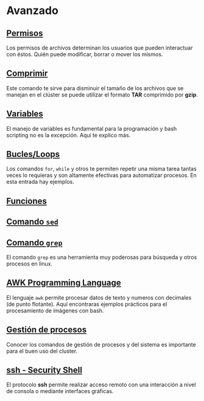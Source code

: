 Avanzado
========

## [Permisos](./Bash:-Permisos) ##

Los permisos de archivos determinan los usuarios que pueden interactuar con éstos. Quién puede modificar, borrar o mover los mismos.

## [Comprimir](./Bash:-Comprimir) ##

Este comando te sirve para disminuir el tamaño de los archivos que se manejan en el clúster se puede utilizar el formato __TAR__ comprimido por __gzip__.

## [Variables](./Bash:-Variables) ##

El manejo de variables es fundamental para la programación y bash scripting no es la excepción. Aquí te explico más.

## [Bucles/Loops](./Bash:-Loops) ##

Los comandos `for`, `while` y otros te permiten repetir una misma tarea tantas veces lo requieras y son altamente efectivas para automatizar procesos. En esta entrada hay ejemplos.

## [Funciones](./Bash:-Funciones) ##

## [Comando `sed`](./Bash:-sed) ##

## [Comando `grep`](./Bash:-grep) ##

El comando `grep` es una herramienta muy poderosas para búsqueda y otros procesos en linux.

## [AWK Programming Language](./Bash:-AWK) ##  

El lenguaje `awk` permite procesar datos de texto y numeros con decimales (de punto flotante). Aquí encontraras ejemplos prácticos para el procesamiento de imágenes con bash.

## [Gestión de procesos](./Bash:-Gestión-de-procesos) ##

Conocer los comandos de gestión de procesos y del sistema es importante para el buen uso del cluster.

## [ssh - Security Shell](./SSh) ##

El protocolo **ssh** permite realizar acceso remoto con una interacción a nivel de consola o mediante interfaces gráficas. 

